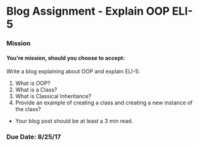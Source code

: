 
# Blog Assignment - Explain OOP ELI-5

### Mission<br> 
#### You're mission, should you choose to accept:

Write a blog explaining about OOP and explain ELI-5:
1. What is OOP?
2. What is a Class?
3. What is Classical Inheritance?
4. Provide an example of creating a class and creating a new instance of the class?

- Your blog post should be at least a 3 min read.

### Due Date: 8/25/17
